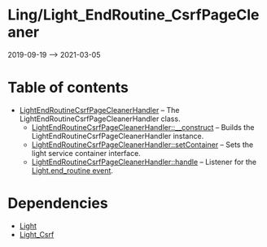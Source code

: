 Ling/Light_EndRoutine_CsrfPageCleaner
================
2019-09-19 --> 2021-03-05




Table of contents
===========

- [LightEndRoutineCsrfPageCleanerHandler](https://github.com/lingtalfi/Light_EndRoutine_CsrfPageCleaner/blob/master/doc/api/Ling/Light_EndRoutine_CsrfPageCleaner/Handler/LightEndRoutineCsrfPageCleanerHandler.md) &ndash; The LightEndRoutineCsrfPageCleanerHandler class.
    - [LightEndRoutineCsrfPageCleanerHandler::__construct](https://github.com/lingtalfi/Light_EndRoutine_CsrfPageCleaner/blob/master/doc/api/Ling/Light_EndRoutine_CsrfPageCleaner/Handler/LightEndRoutineCsrfPageCleanerHandler/__construct.md) &ndash; Builds the LightEndRoutineCsrfPageCleanerHandler instance.
    - [LightEndRoutineCsrfPageCleanerHandler::setContainer](https://github.com/lingtalfi/Light_EndRoutine_CsrfPageCleaner/blob/master/doc/api/Ling/Light_EndRoutine_CsrfPageCleaner/Handler/LightEndRoutineCsrfPageCleanerHandler/setContainer.md) &ndash; Sets the light service container interface.
    - [LightEndRoutineCsrfPageCleanerHandler::handle](https://github.com/lingtalfi/Light_EndRoutine_CsrfPageCleaner/blob/master/doc/api/Ling/Light_EndRoutine_CsrfPageCleaner/Handler/LightEndRoutineCsrfPageCleanerHandler/handle.md) &ndash; Listener for the [Light.end_routine event](https://github.com/lingtalfi/Light/blob/master/personal/mydoc/pages/events.md).


Dependencies
============
- [Light](https://github.com/lingtalfi/Light)
- [Light_Csrf](https://github.com/lingtalfi/Light_Csrf)


